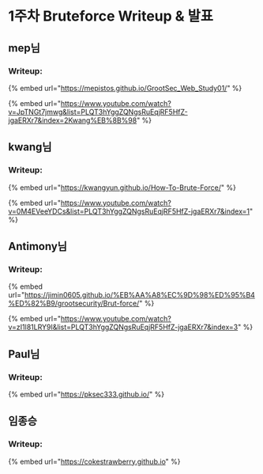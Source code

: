 # 1주차 Bruteforce Writeup & 발표

## mep님

### Writeup:

{% embed url="https://mepistos.github.io/GrootSec_Web_Study01/" %}

{% embed url="https://www.youtube.com/watch?v=JpTNGt7jmwg&list=PLQT3hYggZQNgsRuEqjRF5HfZ-jgaERXr7&index=2Kwang%EB%8B%98" %}

## kwang님



### Writeup:

{% embed url="https://kwangyun.github.io/How-To-Brute-Force/" %}



{% embed url="https://www.youtube.com/watch?v=0M4EVeeYDCs&list=PLQT3hYggZQNgsRuEqjRF5HfZ-jgaERXr7&index=1" %}

## Antimony님

### Writeup:

{% embed url="https://jimin0605.github.io/%EB%AA%A8%EC%9D%98%ED%95%B4%ED%82%B9/grootsecurity/Brut-force/" %}

{% embed url="https://www.youtube.com/watch?v=zI1l81LRY9I&list=PLQT3hYggZQNgsRuEqjRF5HfZ-jgaERXr7&index=3" %}



## Paul님

### Writeup:

{% embed url="https://pksec333.github.io/" %}

## 임종승

### Writeup:

{% embed url="https://cokestrawberry.github.io" %}

